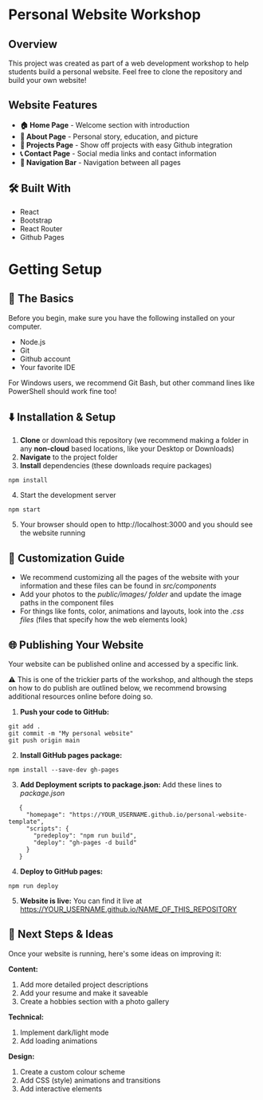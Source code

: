 # Personal Website Workshop

## Overview

 This project was created as part of a web development workshop to help students build a personal website. Feel free to clone the repository and build your own website!

 ## Website Features

* **🏠 Home Page** - Welcome section with introduction
* **👤 About Page** - Personal story, education, and picture
* **💼 Projects Page** - Show off projects with easy Github integration
* **📞 Contact Page** - Social media links and contact information
* **🧭 Navigation Bar** - Navigation between all pages

## 🛠 Built With

* React
* Bootstrap
* React Router
* Github Pages

# Getting Setup

## 🌱 The Basics
Before you begin, make sure you have the following installed on your computer.

* Node.js
* Git
* Github account
* Your favorite IDE

For Windows users, we recommend Git Bash, but other command lines like PowerShell should work fine too!

## ⬇️ Installation & Setup

1. **Clone** or download this repository (we recommend making a folder in any **non-cloud** based locations, like your Desktop or Downloads)
2. **Navigate** to the project folder
3. **Install** dependencies (these downloads require packages)

```
npm install
```
4. Start the development server
```
npm start
```
5. Your browser should open to http://localhost:3000 and you should see the website running

## 🎨 Customization Guide

* We recommend customizing all the pages of the website with your information and these files can be found in *src/components*
* Add your photos to the *public/images/ folder* and update the image paths in the component files
* For things like fonts, color, animations and layouts, look into the *.css files* (files that specify how the web elements look)

## 🌐 Publishing Your Website

Your website can be published online and accessed by a specific link. 

⚠️ This is one of the trickier parts of the workshop, and although the steps on how to do publish are outlined below, we recommend browsing additional resources online before doing so.

1. **Push your code to GitHub:**
```
git add .
git commit -m "My personal website"
git push origin main
```

2. **Install GitHub pages package:**
```
npm install --save-dev gh-pages
```
3. **Add Deployment scripts to package.json:** Add these lines to *package.json*
```
   {
     "homepage": "https://YOUR_USERNAME.github.io/personal-website-template",
     "scripts": {
       "predeploy": "npm run build",
       "deploy": "gh-pages -d build"
     }
   }
```
4. **Deploy to GitHub pages:**
```
npm run deploy
```
5. **Website is live:** You can find it live at https://YOUR_USERNAME.github.io/NAME_OF_THIS_REPOSITORY

## 🎯 Next Steps & Ideas

Once your website is running, here's some ideas on improving it:

**Content:**
1. Add more detailed project descriptions
2. Add your resume and make it saveable
3. Create a hobbies section with a photo gallery

**Technical:**
1. Implement dark/light mode
2. Add loading animations

**Design:**
1. Create a custom colour scheme
2. Add CSS (style) animations and transitions
3. Add interactive elements


